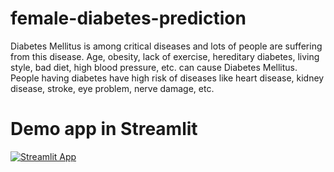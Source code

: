 # female-diabetes-prediction
Diabetes Mellitus is among critical diseases and lots of people are suffering from this disease. Age, obesity, lack of exercise, hereditary diabetes, living style, bad diet, high blood pressure, etc. can cause Diabetes Mellitus. People having diabetes have high risk of diseases like heart disease, kidney disease, stroke, eye problem, nerve damage, etc. 
# Demo app in Streamlit

[![Streamlit App](https://static.streamlit.io/badges/streamlit_badge_black_white.svg)](https://thepinakiroy-female-diabetes-prediction-main-a7p2f3.streamlit.app/)
